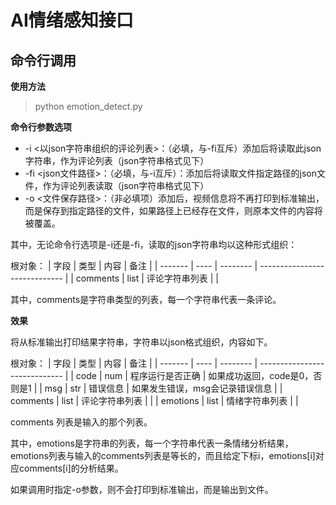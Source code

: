 # AI情绪感知接口

## 命令行调用

**使用方法**
> python emotion_detect.py 

**命令行参数选项**

* -i <以json字符串组织的评论列表>：（必填，与-fi互斥）添加后将读取此json字符串，作为评论列表（json字符串格式见下）
* -fi <json文件路径>：（必填，与-i互斥）：添加后将读取文件指定路径的json文件，作为评论列表读取（json字符串格式见下）
* -o <文件保存路径>：（非必填项）添加后，视频信息将不再打印到标准输出，而是保存到指定路径的文件，如果路径上已经存在文件，则原本文件的内容将被覆盖。

其中，无论命令行选项是-i还是-fi，读取的json字符串均以这种形式组织：

根对象：
| 字段    | 类型 | 内容     | 备注                          |
| ------- | ---- | -------- | ----------------------------- |
| comments | list  | 评论字符串列表 |                       |

其中，comments是字符串类型的列表，每一个字符串代表一条评论。

**效果**

将从标准输出打印结果字符串，字符串以json格式组织，内容如下。

根对象：
| 字段    | 类型 | 内容     | 备注                          |
| ------- | ---- | -------- | ----------------------------- |
| code | num  | 程序运行是否正确 |  如果成功返回，code是0，否则是1                     |
| msg | str  | 错误信息 | 如果发生错误，msg会记录错误信息                      |
| comments | list  | 评论字符串列表 |                       |
| emotions    | list  | 情绪字符串列表   |   |

comments 列表是输入的那个列表。

其中，emotions是字符串的列表，每一个字符串代表一条情绪分析结果，emotions列表与输入的comments列表是等长的，而且给定下标i，emotions[i]对应comments[i]的分析结果。

如果调用时指定-o参数，则不会打印到标准输出，而是输出到文件。